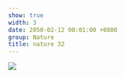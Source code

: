```yaml
---
show: true
width: 3
date: 2050-02-12 00:01:00 +0800
group: Nature
title: nature 32
---
```

<div>
<a href="/assets/images/photos/nature/DSC06887.jpg" target="_blank">
    <img data-src="/assets/images/photos/nature/DSC06887.jpg" class="lazy w-100 rounded-xl" src="{{ '/assets/images/empty_300x200.png' | relative_url }}">
</a>
</div>
